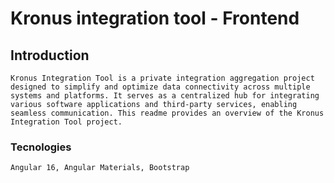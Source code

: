 # Kronus integration tool - Frontend

## Introduction

```
Kronus Integration Tool is a private integration aggregation project designed to simplify and optimize data connectivity across multiple systems and platforms. It serves as a centralized hub for integrating various software applications and third-party services, enabling seamless communication. This readme provides an overview of the Kronus Integration Tool project.
```

### Tecnologies

```
Angular 16, Angular Materials, Bootstrap
```
